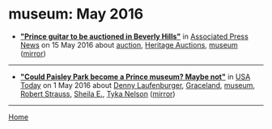 # museum: May 2016

 - [**"Prince guitar to be auctioned in Beverly Hills"**](https://apnews.com/fefc1b6dc9cd4e1fa08dffe5e3834299) in [Associated Press News](https://apnews.com/) on 15 May 2016 about [auction](../../topics/auction/index.md), [Heritage Auctions](../../topics/heritage-auctions/index.md), [museum](../../topics/museum/index.md) ([mirror](https://web.archive.org/web/*/https://apnews.com/fefc1b6dc9cd4e1fa08dffe5e3834299))

----

 - [**"Could Paisley Park become a Prince museum? Maybe not"**](https://usatoday.com/story/life/music/2016/04/29/could-paisley-park-become-prince-museum-maybe-not/83651588/) in [USA Today](https://usatoday.com/) on 1 May 2016 about [Denny Laufenburger](../../topics/denny-laufenburger/index.md), [Graceland](../../topics/graceland/index.md), [museum](../../topics/museum/index.md), [Robert Strauss](../../topics/robert-strauss/index.md), [Sheila E.](../../topics/sheila-e/index.md), [Tyka Nelson](../../topics/tyka-nelson/index.md) ([mirror](https://web.archive.org/web/*/https://usatoday.com/story/life/music/2016/04/29/could-paisley-park-become-prince-museum-maybe-not/83651588/))

----

[Home](./)
